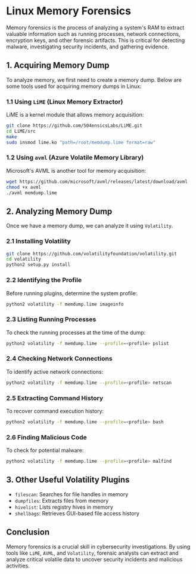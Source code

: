 # Linux Memory Forensics

Memory forensics is the process of analyzing a system's RAM to extract valuable information such as running processes, network connections, encryption keys, and other forensic artifacts. This is critical for detecting malware, investigating security incidents, and gathering evidence.

## 1. Acquiring Memory Dump
To analyze memory, we first need to create a memory dump. Below are some tools used for acquiring memory dumps in Linux:

### 1.1 Using `LiME` (Linux Memory Extractor)
LiME is a kernel module that allows memory acquisition:
```bash
git clone https://github.com/504ensicsLabs/LiME.git
cd LiME/src
make
sudo insmod lime.ko "path=/root/memdump.lime format=raw"
```

### 1.2 Using `avml` (Azure Volatile Memory Library)
Microsoft's AVML is another tool for memory acquisition:
```bash
wget https://github.com/microsoft/avml/releases/latest/download/avml
chmod +x avml
./avml memdump.lime
```

## 2. Analyzing Memory Dump
Once we have a memory dump, we can analyze it using `Volatility`.

### 2.1 Installing Volatility
```bash
git clone https://github.com/volatilityfoundation/volatility.git
cd volatility
python2 setup.py install
```

### 2.2 Identifying the Profile
Before running plugins, determine the system profile:
```bash
python2 volatility -f memdump.lime imageinfo
```

### 2.3 Listing Running Processes
To check the running processes at the time of the dump:
```bash
python2 volatility -f memdump.lime --profile=<profile> pslist
```

### 2.4 Checking Network Connections
To identify active network connections:
```bash
python2 volatility -f memdump.lime --profile=<profile> netscan
```

### 2.5 Extracting Command History
To recover command execution history:
```bash
python2 volatility -f memdump.lime --profile=<profile> bash
```

### 2.6 Finding Malicious Code
To check for potential malware:
```bash
python2 volatility -f memdump.lime --profile=<profile> malfind
```

## 3. Other Useful Volatility Plugins
- `filescan`: Searches for file handles in memory
- `dumpfiles`: Extracts files from memory
- `hivelist`: Lists registry hives in memory
- `shellbags`: Retrieves GUI-based file access history

## Conclusion
Memory forensics is a crucial skill in cybersecurity investigations. By using tools like `LiME`, `AVML`, and `Volatility`, forensic analysts can extract and analyze critical volatile data to uncover security incidents and malicious activities.

